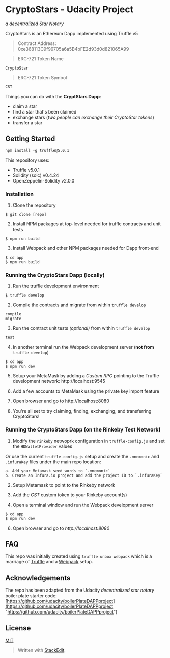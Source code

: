 # CryptoStars - Udacity Project
*a decentralized Star Notary*

CryptoStars is an Ethereum Dapp implemented using Truffle v5

> Contract Address: 0xe368113C9f99705a6a5B4bFE2d93d0d821065A99

> ERC-721 Token Name
> 
	CryptoStar
> 
> ERC-721 Token Symbol
> 
	CST
> 

Things you can do with the **CryptStars Dapp**:

 - claim a star
 - find a star that's been claimed
 - exchange stars (*two people can exchange their CryptoStar tokens*)
 - transfer a star

## Getting Started
`npm install -g truffle@5.0.1`

This repository uses:

 - Truffle v5.0.1
 - Solidity (solc) v0.4.24
 - OpenZeppelin-Solidity v2.0.0

### Installation

 1. Clone the repository
 ```
 $ git clone [repo]
 ```

 2. Install NPM packages at top-level needed for truffle contracts and unit tests
```
$ npm run build
```

 3. Install Webpack and other NPM packages needed for Dapp front-end
 
 ```
 $ cd app
 $ npm run build
 ```

### Running the CryptoStars Dapp (locally)

 1. Run the truffle development environment
 ```
 $ truffle develop
 ```
 
 2. Compile the contracts and migrate from within `truffle develop`
 ```
compile
migrate
 ```
 
 3. Run the contract unit tests *(optional)* from within `truffle develop`
 ```
test
```
 4. In another terminal run the Webpack development server (**not from** `truffle develop`)
 ```
 $ cd app
 $ npm run dev
 ```
 
 5. Setup your MetaMask by adding a *Custom RPC* pointing to the Truffle development network: http://localhost:9545
 
 6. Add a few accounts to MetaMask using the private key import feature
 
 7. Open browser and go to http://localhost:8080
 
 8. You're all set to try claiming, finding, exchanging, and transferring  CryptoStars!

 ### Running the CryptoStars Dapp (on the Rinkeby Test Network)

 1. Modify the `rinkeby` netwoprk configuration in `truffle-config.js` and set the `HDWalletProvider` values

 Or use the current `truffle-config.js` setup and create the `.mnemonic` and `.infuraKey` files under the main repo location:

    a. Add your Metamask seed words to `.mnemonic`
    b. Create an Infura.io project and add the project ID to `.infuraKey`

 2. Setup Metamask to point to the Rinkeby network
 
 3. Add the *CST* custom token to your Rinkeby account(s)

 4. Open a terminal window and run the Webpack development server
 ```
 $ cd app
 $ npm run dev
 ```
 
 6. Open browser and go to *http://localhost:8080*

## FAQ
This repo was initially created using `truffle unbox webpack` which is a marriage of [Truffle](http://truffleframework.com/) and a [Webpack](https://webpack.js.org/) setup.

## Acknowledgements
The repo has been adapted from the Udacity *decentralized star notary* boiler plate starter code:  [https://github.com/udacity/boilerPlateDAPPproject](https://github.com/udacity/boilerPlateDAPPproject "https://github.com/udacity/boilerPlateDAPPproject")

## License
[MIT](https://github.com/lauraweindorf/cryptostars/blob/master/LICENSE)

> Written with [StackEdit](https://stackedit.io/).
